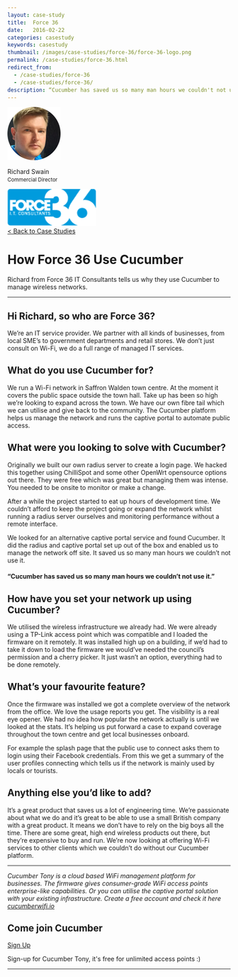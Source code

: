 ```yaml
---
layout: case-study
title:  Force 36
date:   2016-02-22
categories: casestudy
keywords: casestudy
thumbnail: /images/case-studies/force-36/force-36-logo.png
permalink: /case-studies/force-36.html
redirect_from:
  - /case-studies/force-36
  - /case-studies/force-36/
description: “Cucumber has saved us so many man hours we couldn't not use it.”
---
```


<div class="mdl-grid">
<div class="case-study-side mdl-cell mdl-cell--3-col mdl-cell--8-col-tablet mdl-cell--4-col-phone mdl-typography--text-center mdl-shadow--4dp">
<img class="cs-portrait text-center" src="/images/case-studies/force-36/force-36-richard.png" width="120px">
<p>Richard Swain <br> <small>Commercial Director</small></p>
<img src="/images/case-studies/force-36/force-36-logo.png" width="200px">
</div>

<div class="case-study-post mdl-cell mdl-cell--9-col mdl-shadow--4dp">
<a href="/community/showcase/">< Back to Case Studies</a>
<h1>How Force 36 Use Cucumber</h1>
<p>Richard from Force 36 IT Consultants tells us why they use Cucumber to manage wireless networks.</p>

<hr>

<h2>Hi Richard, so who are Force 36?</h2>

<p>We’re an IT service provider. We partner with all kinds of businesses, from local SME’s to government departments and retail stores. We don’t just consult on Wi-Fi, we do a full range of managed IT services.</p>

<h2>What do you use Cucumber for?</h2>

<p>We run a Wi-Fi network in Saffron Walden town centre. At the moment it covers the public space outside the town hall. Take up has been so high we’re looking to expand across the town. We have our own fibre tail which we can utilise and give back to the community. The Cucumber platform helps us manage the network and runs the captive portal to automate public access.</p>

<h2>What were you looking to solve with Cucumber?</h2>

<p>Originally we built our own radius server to create a login page. We hacked this together using ChilliSpot and some other OpenWrt opensource options out there. They were free which was great but managing them was intense. You needed to be onsite to monitor or make a change.</p>

<p>After a while the project started to eat up hours of development time. We couldn’t afford to keep the project going or expand the network whilst running a radius server ourselves and monitoring performance without a remote interface.</p>

<p>We looked for an alternative captive portal service and found Cucumber. It did the radius and captive portal set up out of the box and enabled us to manage the network off site. It saved us so many man hours we couldn’t not use it.</p>

<div class="mdl-typography--text-center">
<h4>“Cucumber has saved us so many man hours we couldn’t not use it.”</h4>
</div>

<h2>How have you set your network up using Cucumber?</h2>

<p>We utilised the wireless infrastructure we already had. We were already using a TP-Link access point which was compatible and I loaded the firmware on it remotely. It was installed high up on a building, if we’d had to take it down to load the firmware we would’ve needed the council’s permission and a cherry picker. It just wasn’t an option, everything had to be done remotely.</p>

<h2>What’s your favourite feature?</h2>

<p>Once the firmware was installed we got a complete overview of the network from the office. We love the usage reports you get. The visibility is a real eye opener. We had no idea how popular the network actually is until we looked at the stats. It’s helping us put forward a case to expand coverage throughout the town centre and get local businesses onboard.</p>

<p>For example the splash page that the public use to connect asks them to login using their Facebook credentials. From this we get a summary of the user profiles connecting which tells us if the network is mainly used by locals or tourists.</p>

<h2>Anything else you’d like to add?</h2>

<p>It’s a great product that saves us a lot of engineering time. We’re passionate about what we do and it’s great to be able to use a small British company with a great product. It means we don’t have to rely on the big boys all the time. There are some great, high end wireless products out there, but they’re expensive to buy and run. We’re now looking at offering Wi-Fi services to other clients which we couldn’t do without our Cucumber platform.</p>

<hr>
<div class="mdl-typography--text-center">
<p><i>Cucumber Tony is a cloud based WiFi management platform for businesses. The firmware gives consumer-grade WiFi access points enterprise-like capabilities. Or you can utilise the captive portal solution with your existing infrastructure. Create a free account and check it here <a href="https://cucumberwifi.io">cucumberwifi.io</a></i></p>
<div class="mdl-typography--text-center">
<h2>Come join Cucumber</h2>
<a href="https://my.ctapp.io/#/create" class="button success dst">Sign Up</a><br>
<p>Sign-up for Cucumber Tony, it's free for unlimited access points :)</p>
</div>
<hr>
</div>
</div>
</div>
